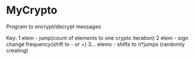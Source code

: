 # MyCrypto
Program to encrypt/decrypt messages

Key:
1 elem - jump(count of elements to one crypto iteration)
2 elem - sign change frequency(shift to - or +)
3... elems - shifts to n*jumps (randomly creating)
